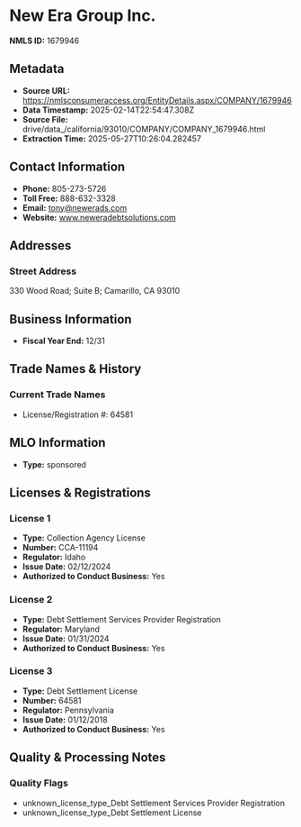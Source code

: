 # New Era Group Inc.

**NMLS ID:** 1679946

## Metadata
- **Source URL:** https://nmlsconsumeraccess.org/EntityDetails.aspx/COMPANY/1679946
- **Data Timestamp:** 2025-02-14T22:54:47.308Z
- **Source File:** drive/data_/california/93010/COMPANY/COMPANY_1679946.html
- **Extraction Time:** 2025-05-27T10:26:04.282457

## Contact Information
- **Phone:** 805-273-5726
- **Toll Free:** 888-632-3328
- **Email:** tony@newerads.com
- **Website:** www.neweradebtsolutions.com

## Addresses
### Street Address
330 Wood Road; Suite B; Camarillo, CA 93010

## Business Information
- **Fiscal Year End:** 12/31

## Trade Names & History
### Current Trade Names
- License/Registration #: 64581

## MLO Information
- **Type:** sponsored

## Licenses & Registrations

### License 1
- **Type:** Collection Agency License
- **Number:** CCA-11194
- **Regulator:** Idaho
- **Issue Date:** 02/12/2024
- **Authorized to Conduct Business:** Yes

### License 2
- **Type:** Debt Settlement Services Provider Registration
- **Regulator:** Maryland
- **Issue Date:** 01/31/2024
- **Authorized to Conduct Business:** Yes

### License 3
- **Type:** Debt Settlement License
- **Number:** 64581
- **Regulator:** Pennsylvania
- **Issue Date:** 01/12/2018
- **Authorized to Conduct Business:** Yes

## Quality & Processing Notes
### Quality Flags
- unknown_license_type_Debt Settlement Services Provider Registration
- unknown_license_type_Debt Settlement License
